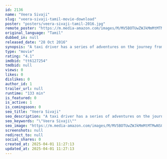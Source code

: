 ```yaml
---
id: 2136
name: "Veera Sivaji"
slug: "veera-sivaji-tamil-movie-download"
poster: "posters/veera-sivaji-tamil-2016.jpg"
remote_poster: "https://m.media-amazon.com/images/M/MV5BOTUwZWJkMmMtMTMwNS00NDQ4LWI3MjktNmVlYTEzZDlmNzk3XkEyXkFqcGdeQXVyMTEzNzg0Mjkx._V1_SX300.jpg"
original_language: "Tamil"
dubbed_in: null
released_date: "28 Oct 2016"
synopsis: "A taxi driver has a series of adventures on the journey from Puducherry to Kanyakumari."
type: "movie"
rating: "4.1"
imdbid: "tt6127254"
tmdbid: null
views: 0
likes: 0
dislikes: 0
author_id: 1
trailer_url: null
runtime: "133 min"
is_featured: 0
is_active: 1
is_comingsoon: 0
seo_title: "Veera Sivaji"
seo_description: "A taxi driver has a series of adventures on the journey from Puducherry to Kanyakumari."
seo_keywords: "\"Veera Sivaji\""
seo_image: "https://m.media-amazon.com/images/M/MV5BOTUwZWJkMmMtMTMwNS00NDQ4LWI3MjktNmVlYTEzZDlmNzk3XkEyXkFqcGdeQXVyMTEzNzg0Mjkx._V1_SX300.jpg"
screenshots: null
redirect_to: null
social_shares: 0
created_at: 2025-04-01 11:27:13
updated_at: 2025-04-01 11:27:13
---
```


